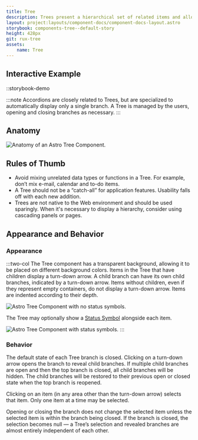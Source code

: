 ```yaml
---
title: Tree
description: Trees present a hierarchical set of related items and allow users to explore and select items within that hierarchy.
layout: project:layouts/component-docs/component-docs-layout.astro
storybook: components-tree--default-story
height: 428px
git: rux-tree
assets:
    name: Tree
---
```


## Interactive Example

::storybook-demo

<!-- Trees present a hierarchical set of related items and allow users to explore and select items within that hierarchy. -->

:::note
Accordions are closely related to Trees, but are specialized to automatically display only a single branch. A Tree is managed by the users, opening and closing branches as necessary.
:::

## Anatomy

![Anatomy of an Astro Tree Component.](/img/components/tree-anatomy.png "Anatomy of an Astro Tree Component.")

## Rules of Thumb

- Avoid mixing unrelated data types or functions in a Tree. For example, don’t mix e-mail, calendar and to-do items.
- A Tree should not be a “catch-all” for application features. Usability falls off with each new addition.
- Trees are not native to the Web environment and should be used sparingly. When it's necessary to display a hierarchy, consider using cascading panels or pages.

## Appearance and Behavior

### Appearance

:::two-col
The Tree component has a transparent background, allowing it to be placed on different background colors. Items in the Tree that have children display a turn-down arrow. A child branch can have its own child branches, indicated by a turn-down arrow. Items without children, even if they represent empty containers, do not display a turn-down arrow. Items are indented according to their depth.

![Astro Tree Component with no status symbols.](/img/components/tree-no-status.png "Astro Tree Component with no status symbols.")

The Tree may optionally show a [Status Symbol](/components/status-symbol) alongside each item.

![Astro Tree Component with status symbols.](/img/components/tree-with-status.png "Astro Tree Component with status symbols.")
:::

### Behavior

The default state of each Tree branch is closed. Clicking on a turn-down arrow opens the branch to reveal child branches. If multiple child branches are open and then the top branch is closed, all child branches will be hidden. The child branches will be restored to their previous open or closed state when the top branch is reopened.

Clicking on an item (in any area other than the turn-down arrow) selects that item. Only one item at a time may be selected.

Opening or closing the branch does not change the selected item unless the selected item is within the branch being closed. If the branch is closed, the selection becomes null — a Tree’s selection and revealed branches are almost entirely independent of each other.
